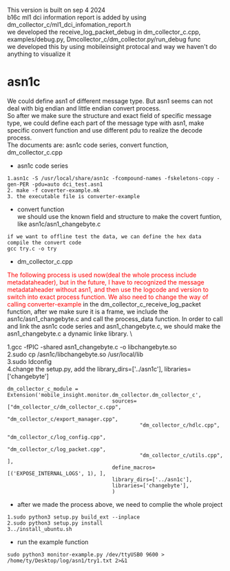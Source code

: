 This version is built on sep 4 2024  
b16c ml1 dci information report is added by using dm_collector_c/ml1_dci_infomation_report.h  
we developed the receive_log_packet_debug in dm_collector_c.cpp, examples/debug.py, Dmcollector_c/dm_collector.py/run_debug func  
we developed this by using mobileinsight protocal and way
we haven't do anything to visualize it  


# asn1c
We could define asn1 of different message type.
But asn1 seems can not deal with big endian and little endian convert process.  
So after we make sure the structure and exact field of specific message type, we could define each part of the message type with asn1, make specific convert function and use different pdu to realize the decode process.  
The documents are: asn1c code series, convert function, dm_collector_c.cpp  

- asn1c code series
```
1.asn1c -S /usr/local/share/asn1c -fcompound-names -fskeletons-copy -gen-PER -pdu=auto dci_test.asn1  
2. make -f coverter-example.mk  
3. the executable file is converter-example
```

- convert function  
we should use the known field and structure to make the covert funtion, like asn1c/asn1_changebyte.c  
```
if we want to offline test the data, we can define the hex data compile the convert code  
gcc try.c -o try
```

- dm_collector_c.cpp  
<font color="red">  
The following process is used now(deal the whole process include metadataheader), but in the future, I have to recognized the message metadataheader without asn1, and then use the logcode and version to switch into exact process function.
We also need to change the way of calling converter-example     
</font>  
in the dm_collector_c_receive_log_packet function, after we make sure it is a frame, we include the asn1c/asn1_changebyte.c and call the process_data function.  
In order to call and link the asn1c code series and asn1_changebyte.c, we should make the asn1_changebyte.c a dynamic linke library.  \


1.gcc -fPIC -shared asn1_changebyte.c -o libchangebyte.so  
2.sudo cp /asn1c/libchangebyte.so /usr/local/lib  
3.sudo Idconfig  
4.change the setup.py, add the library_dirs=['../asn1c'], libraries=['changebyte']
```
dm_collector_c_module = Extension('mobile_insight.monitor.dm_collector.dm_collector_c',
                                  sources=["dm_collector_c/dm_collector_c.cpp",
                                           "dm_collector_c/export_manager.cpp",
                                           "dm_collector_c/hdlc.cpp",
                                           "dm_collector_c/log_config.cpp",
                                           "dm_collector_c/log_packet.cpp",
                                           "dm_collector_c/utils.cpp", ],
                                  define_macros=[('EXPOSE_INTERNAL_LOGS', 1), ],
                                  library_dirs=['../asn1c'],
                                  libraries=['changebyte'],
                                  )
```
- after we made the process above, we need to complie the whole project
```
1.sudo python3 setup.py build_ext --inplace  
2.sudo python3 setup.py install  
3../install_ubuntu.sh  

```
- run the example function
```
sudo python3 monitor-example.py /dev/ttyUSB0 9600 > /home/ty/Desktop/log/asn1/try1.txt 2>&1
```